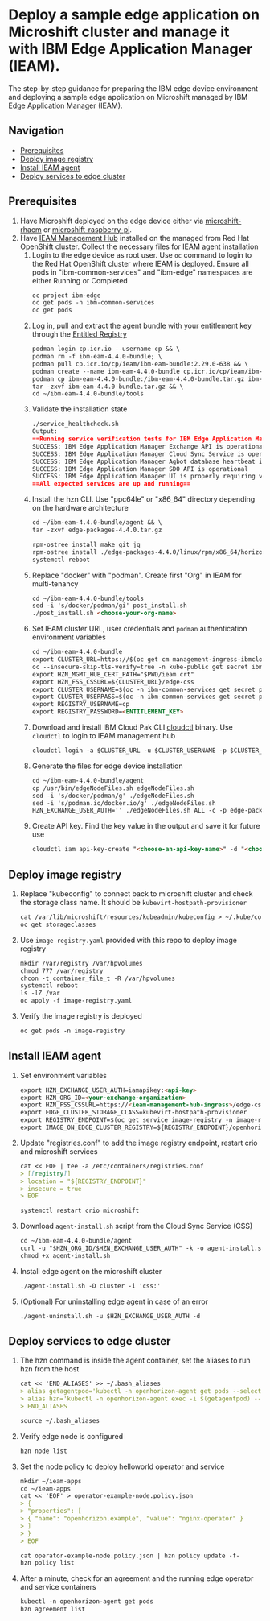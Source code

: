 # Deploy a sample edge application on Microshift cluster and manage it with IBM Edge Application Manager (IEAM).

The step-by-step guidance for preparing the IBM edge device environment and deploying a sample edge application on Microshift managed by IBM Edge Application Manager 
(IEAM).

## Navigation

- [Prerequisites](#prerequisites)
- [Deploy image registry](#deploy-image-registry)
- [Install IEAM agent](#install-ieam-agent)
- [Deploy services to edge cluster](#deploy-services-to-edge-cluster)

## Prerequisites

1. Have Microshift deployed on the edge device either via [microshift-rhacm](https://github.com/gargpriyank/telco-edge/tree/main/microshift-rhacm) or 
 [microshift-raspberry-pi](https://github.com/gargpriyank/telco-edge/tree/main/microshift-raspberry-pi).
2. Have [IEAM Management Hub](https://www.ibm.com/docs/en/eam/4.4?topic=installation-install-ieam) installed on the managed from Red Hat OpenShift cluster. Collect 
   the necessary files for IEAM agent installation
   1. Login to the edge device as root user. Use `oc` command to login to the Red Hat OpenShift cluster where IEAM is deployed. Ensure all pods in "ibm-common-services" 
      and "ibm-edge" namespaces are either Running or Completed
      ```markdown
      oc project ibm-edge
      oc get pods -n ibm-common-services
      oc get pods
      ```
   2. Log in, pull and extract the agent bundle with your entitlement key through the [Entitled Registry](https://myibm.ibm.com/products-services/containerlibrary)
      ```markdown
      podman login cp.icr.io --username cp && \
      podman rm -f ibm-eam-4.4.0-bundle; \
      podman pull cp.icr.io/cp/ieam/ibm-eam-bundle:2.29.0-638 && \
      podman create --name ibm-eam-4.4.0-bundle cp.icr.io/cp/ieam/ibm-eam-bundle:2.29.0-638 bash && \
      podman cp ibm-eam-4.4.0-bundle:/ibm-eam-4.4.0-bundle.tar.gz ibm-eam-4.4.0-bundle.tar.gz && \
      tar -zxvf ibm-eam-4.4.0-bundle.tar.gz && \
      cd ~/ibm-eam-4.4.0-bundle/tools
      ```
   3. Validate the installation state
      ```markdown
      ./service_healthcheck.sh
      Output:
      ==Running service verification tests for IBM Edge Application Manager==
      SUCCESS: IBM Edge Application Manager Exchange API is operational
      SUCCESS: IBM Edge Application Manager Cloud Sync Service is operational
      SUCCESS: IBM Edge Application Manager Agbot database heartbeat is current
      SUCCESS: IBM Edge Application Manager SDO API is operational
      SUCCESS: IBM Edge Application Manager UI is properly requiring valid authentication
      ==All expected services are up and running==
      ```
   4. Install the hzn CLI. Use "ppc64le" or "x86_64" directory depending on the hardware architecture
      ```markdown
      cd ~/ibm-eam-4.4.0-bundle/agent && \
      tar -zxvf edge-packages-4.4.0.tar.gz
      
      rpm-ostree install make git jq
      rpm-ostree install ./edge-packages-4.4.0/linux/rpm/x86_64/horizon-cli-*.x86_64.rpm
      systemctl reboot
      ```
   5. Replace "docker" with "podman". Create first "Org" in IEAM for multi-tenancy
      ```markdown
      cd ~/ibm-eam-4.4.0-bundle/tools
      sed -i 's/docker/podman/gi' post_install.sh
      ./post_install.sh <choose-your-org-name>
      ```
   6. Set IEAM cluster URL, user credentials and `podman` authentication environment variables
      ```markdown
      cd ~/ibm-eam-4.4.0-bundle
      export CLUSTER_URL=https://$(oc get cm management-ingress-ibmcloud-cluster-info -o jsonpath='{.data.cluster_ca_domain}' -n ibm-common-services)
      oc --insecure-skip-tls-verify=true -n kube-public get secret ibmcloud-cluster-ca-cert -o jsonpath="{.data.ca\.crt}" | base64 --decode > ieam.crt
      export HZN_MGMT_HUB_CERT_PATH="$PWD/ieam.crt"
      export HZN_FSS_CSSURL=${CLUSTER_URL}/edge-css
      export CLUSTER_USERNAME=$(oc -n ibm-common-services get secret platform-auth-idp-credentials -o jsonpath='{.data.admin_username}' | base64 --decode)
      export CLUSTER_USERPASS=$(oc -n ibm-common-services get secret platform-auth-idp-credentials -o jsonpath='{.data.admin_password}' | base64 --decode)
      export REGISTRY_USERNAME=cp
      export REGISTRY_PASSWORD=<ENTITLEMENT_KEY>
      ```
   7. Download and install IBM Cloud Pak CLI [cloudctl](https://www.ibm.com/docs/en/eam/4.4?topic=cli-installing-cloudctl-kubectl-oc) binary. Use `cloudctl` to login to 
      IEAM management hub
      ```markdown
      cloudctl login -a $CLUSTER_URL -u $CLUSTER_USERNAME -p $CLUSTER_USERPASS -n ibm-edge --skip-ssl-validation
      ```
   8. Generate the files for edge device installation
      ```markdown
      cd ~/ibm-eam-4.4.0-bundle/agent
      cp /usr/bin/edgeNodeFiles.sh edgeNodeFiles.sh
      sed -i 's/docker/podman/g' ./edgeNodeFiles.sh
      sed -i 's/podman.io/docker.io/g' ./edgeNodeFiles.sh
      HZN_EXCHANGE_USER_AUTH='' ./edgeNodeFiles.sh ALL -c -p edge-packages-4.4.0 -r cp.icr.io/cp/ieam
      ```
   9. Create API key. Find the key value in the output and save it for future use
      ```markdown
      cloudctl iam api-key-create "<choose-an-api-key-name>" -d "<choose-an-api-key-description>"
      ```
      
## Deploy image registry

1. Replace "kubeconfig" to connect back to microshift cluster and check the storage class name. It should be `kubevirt-hostpath-provisioner`
   ```markdown
   cat /var/lib/microshift/resources/kubeadmin/kubeconfig > ~/.kube/config
   oc get storageclasses
   ```
2. Use `image-registry.yaml` provided with this repo to deploy image registry
   ```markdown
   mkdir /var/registry /var/hpvolumes
   chmod 777 /var/registry
   chcon -t container_file_t -R /var/hpvolumes
   systemctl reboot
   ls -lZ /var
   oc apply -f image-registry.yaml
   ```
3. Verify the image registry is deployed
   ```markdown
   oc get pods -n image-registry
   ```
   
## Install IEAM agent

1. Set environment variables
   ```markdown
   export HZN_EXCHANGE_USER_AUTH=iamapikey:<api-key>
   export HZN_ORG_ID=<your-exchange-organization>
   export HZN_FSS_CSSURL=https://<ieam-management-hub-ingress>/edge-css/
   export EDGE_CLUSTER_STORAGE_CLASS=kubevirt-hostpath-provisioner
   export REGISTRY_ENDPOINT=$(oc get service image-registry -n image-registry  -o 'jsonpath={.spec.clusterIP}'):5000
   export IMAGE_ON_EDGE_CLUSTER_REGISTRY=${REGISTRY_ENDPOINT}/openhorizon-agent/amd64_anax_k8s
   ```
2. Update "registries.conf" to add the image registry endpoint, restart crio and microshift services
   ```markdown
   cat << EOF | tee -a /etc/containers/registries.conf
   > [[registry]]
   > location = "${REGISTRY_ENDPOINT}"
   > insecure = true
   > EOF
   
   systemctl restart crio microshift
   ```
3. Download `agent-install.sh` script from the Cloud Sync Service (CSS)
   ```markdown
   cd ~/ibm-eam-4.4.0-bundle/agent
   curl -u "$HZN_ORG_ID/$HZN_EXCHANGE_USER_AUTH" -k -o agent-install.sh $HZN_FSS_CSSURL/api/v1/objects/IBM/agent_files/agent-install.sh/data
   chmod +x agent-install.sh
   ```
4. Install edge agent on the microshift cluster
   ```markdown
   ./agent-install.sh -D cluster -i 'css:'
   ```
5. (Optional) For uninstalling edge agent in case of an error
   ```markdown
   ./agent-uninstall.sh -u $HZN_EXCHANGE_USER_AUTH -d
   ```
   
## Deploy services to edge cluster

1. The hzn command is inside the agent container, set the aliases to run hzn from the host
   ```markdown
   cat << 'END_ALIASES' >> ~/.bash_aliases
   > alias getagentpod='kubectl -n openhorizon-agent get pods --selector=app=agent -o jsonpath={.items[].metadata.name}'
   > alias hzn='kubectl -n openhorizon-agent exec -i $(getagentpod) -- hzn'
   > END_ALIASES
   
   source ~/.bash_aliases
   ```
2. Verify edge node is configured
   ```markdown
   hzn node list
   ```
3. Set the node policy to deploy helloworld operator and service
   ```markdown
   mkdir ~/ieam-apps
   cd ~/ieam-apps
   cat << 'EOF' > operator-example-node.policy.json
   > {
   > "properties": [
   > { "name": "openhorizon.example", "value": "nginx-operator" }
   > ]
   > }
   > EOF
   
   cat operator-example-node.policy.json | hzn policy update -f-
   hzn policy list
   ```
4. After a minute, check for an agreement and the running edge operator and service containers
   ```markdown
   kubectl -n openhorizon-agent get pods
   hzn agreement list
   ```